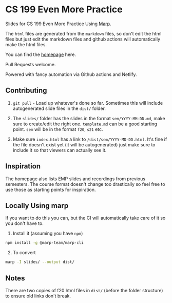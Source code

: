 # CS 199 Even More Practice

Slides for CS 199 Even More Practice Using [Marp](https://marp.app/).

The `html` files are generated from the `markdown` files, so don't edit the html files but just edit the markdown files and github actions will automatically make the html files.

You can find the [homepage](https://cs199emp.netlify.app/) here.

Pull Requests welcome. 

Powered with fancy automation via Github actions and Netlify.

## Contributing

1. `git pull` - Load up whatever's done so far. Sometimes this will include autogenerated slide files in the `dist/` folder.

2. The `slides/` folder has the slides in the format `sem/YYYY-MM-DD.md`, make sure to create/edit the right one. `template.md` can be a good starting point. `sem` will be in the format `f20`, `s21` etc.

3. Make sure `index.html` has a link to `/dist/sem/YYYY-MD-DD.html`. It's fine if the file doesn't exist yet (it will be autogenerated) just make sure to include it so that viewers can actually see it.

## Inspiration

The homepage also lists EMP slides and recordings from previous semesters. The course format doesn't change too drastically so feel free to use those as starting points for inspiration.

## Locally Using marp

If you want to do this you can, but the CI will automatically take care of it so you don't have to.

1. Install it (assuming you have `npm`)

```bash
npm install -g @marp-team/marp-cli
```

2. To convert
```bash
marp -I slides/ --output dist/
```
## Notes

There are two copies of f20 html files in `dist/` (before the folder structure) to ensure old links don't break.
